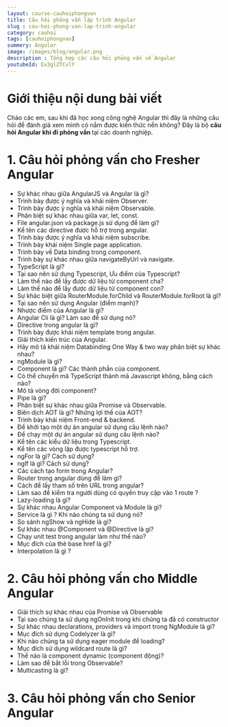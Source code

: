 ```yaml
---
layout: course-cauhoiphongvan
title: Câu hỏi phỏng vấn lập trình Angular  
slug : cau-hoi-phong-van-lap-trinh-angular
category: cauhoi
tags: [cauhoiphongvan]
summery: Angular
image: /images/blog/angular.png
description : Tổng hợp các câu hỏi phỏng vấn về Angular
youtubeId: Ex3glZTCvlY
---
```


# **Giới thiệu nội dung bài viết**

Chào các em, sau khi đã học xong công nghệ Angular thì đây là những câu hỏi để đánh giá xem mình có nắm được kiến thức nền không? Đây là bộ <b>câu hỏi Angular khi đi phỏng vấn </b> tại các doanh nghiệp.

# **1. Câu hỏi phỏng vấn cho Fresher Angular**

- Sự khác nhau giữa AngularJS và Angular là gì?
- Trình bày được ý nghĩa và khái niệm Observer.
- Trình bày được ý nghĩa và khái niệm Observable.
- Phân biệt sự khác nhau giữa var, let, const.
- File angular.json và package.js sử dụng để làm gì?
- Kể tên các directive được hỗ trợ trong angular.
- Trình bày được ý nghĩa và khái niệm subscribe.
- Trình bày khái niệm Single page application.
- Trình bày về Data binding trong component.
- Trình bày sự khác nhau giữa navigateByUrl và navigate.
- TypeScript là gì?
- Tại sao nên sử dụng Typescript, Ưu điểm của Typescript?
- Làm thế nào để lấy được dữ liệu từ component cha?
- Làm thế nào để lấy được dữ liệu từ component con?
- Sự khác biệt giữa RouterModule.forChild và RouterModule.forRoot là gì?
- Tại sao nên sử dụng Angular (điểm mạnh)?
- Nhược điểm của Angular là gì?
- Angular Cli là gì? Làm sao để sử dụng nó?
- Directive trong angular là gì?
- Trình bày được khái niệm template trong angular.
- Giải thích kiến trúc của Angular.
- Hãy mô tả khái niệm Databinding One Way & two way phân biệt sự khác nhau?
- ngModule là gì?
- Component là gì? Các thành phần của component.
- Có thể chuyển mã TypeScript thành mã Javascript không, bằng cách nào?
- Mô tả vòng đời component?
- Pipe là gì?
- Phân biệt sự khác nhau giữa Promise và Observable.
- Biên dịch AOT là gì? Những lợi thế của AOT?
- Trình bày khái niệm Front-end & backend.
- Để khởi tạo một dự án angular sử dụng câu lệnh nào?
- Để chạy một dự án angular sử dụng câu lệnh nào?
- Kể tên các kiểu dữ liệu trong Typescript.
- Kể tên các vòng lặp được typescript hỗ trợ.
- ngFor là gì? Cách sử dụng?
- ngIf là gì? Cách sử dụng?
- Các cách tạo form trong Angular?
- Router trong angular dùng để làm gì?
- Cách để lấy tham số trên URL trong angular?
- Làm sao để kiểm tra người dùng có quyền truy cập vào 1 route ?
- Lazy-loading là gì?
- Sự khác nhau Angular Component và Module là gì?
- Service là gì ? Khi nào chúng ta sử dụng nó?
- So sánh ngShow và ngHide là gì?
- Sự khác nhau @Component và @Directive là gì?
- Chạy unit test trong angular làm như thế nào?
- Mục đích của thẻ base href là gì?
- Interpolation là gì ?

# **2. Câu hỏi phỏng vấn cho Middle Angular**

- Giải thích sự khác nhau của Promise và Observable
- Tại sao chúng ta sử dụng ngOnInit trong khi chúng ta đã có constructor
- Sự khác nhau declarations, providers và import trong NgModule là gì?
- Mục đích sử dụng Codelyzer là gì?
- Khi nào chúng ta sử dụng eager module để loading?
- Mục đích sử dụng wildcard route là gì?
- Thế nào là component dynamic (component động)?
- Làm sao để bắt lỗi trong Observable?
- Multicasting là gì?

# **3. Câu hỏi phỏng vấn cho Senior Angular**



